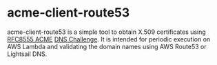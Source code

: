 # acme-client-route53

acme-client-route53 is a simple tool to obtain X.509 certificates using [RFC8555 ACME](https://datatracker.ietf.org/doc/html/rfc8555) [DNS Challenge](https://datatracker.ietf.org/doc/html/rfc8555#section-8.4).
It is intended for periodic execution on AWS Lambda and validating the domain names using AWS Route53 or Lightsail DNS.
